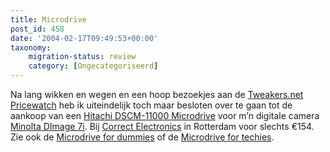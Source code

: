 ```yaml
---
title: Microdrive
post_id: 458
date: '2004-02-17T09:49:53+00:00'
taxonomy:
    migration-status: review
    category: [Ongecategoriseerd]
---
```

Na lang wikken en wegen en een hoop bezoekjes aan de [Tweakers.net Pricewatch](http://www.tweakers.net/pricewatch/cat/300?Sortering=Prijs&Query=microdrive) heb ik uiteindelijk toch maar besloten over te gaan tot de aankoop van een [Hitachi DSCM-11000 Microdrive](http://www.hgst.com/hdd/micro/1gb.htm) voor m’n digitale camera [Minolta DImage 7i](http://www.dpreview.com/reviews/minoltadimage7i/). Bij [Correct Electronics](http://www.correct.com/) in Rotterdam voor slechts €154. Zie ook de [Microdrive for dummies](http://www.hgst.com/tech/techlib.nsf/techdocs/F532791CA062C38F87256AC00060DD49/$file/HGSTFamilyOfMicrodrives.pdf) of de [Microdrive for techies](http://www.hgst.com/tech/techlib.nsf/products/Microdrive_1GB).